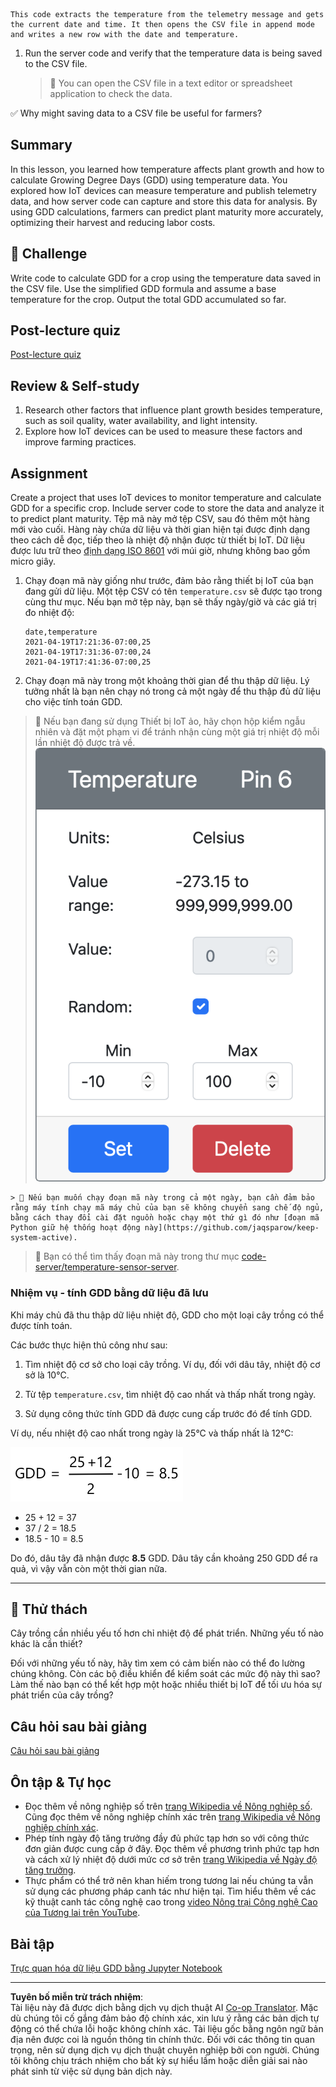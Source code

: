 <!--
CO_OP_TRANSLATOR_METADATA:
{
  "original_hash": "d105b44deae539165855c976dcdeca99",
  "translation_date": "2025-08-27T21:22:41+00:00",
  "source_file": "2-farm/lessons/1-predict-plant-growth/README.md",
  "language_code": "vi"
}
-->
    This code extracts the temperature from the telemetry message and gets the current date and time. It then opens the CSV file in append mode and writes a new row with the date and temperature.

1. Run the server code and verify that the temperature data is being saved to the CSV file.

    > 💁 You can open the CSV file in a text editor or spreadsheet application to check the data.

✅ Why might saving data to a CSV file be useful for farmers?

## Summary

In this lesson, you learned how temperature affects plant growth and how to calculate Growing Degree Days (GDD) using temperature data. You explored how IoT devices can measure temperature and publish telemetry data, and how server code can capture and store this data for analysis. By using GDD calculations, farmers can predict plant maturity more accurately, optimizing their harvest and reducing labor costs.

## 🚀 Challenge

Write code to calculate GDD for a crop using the temperature data saved in the CSV file. Use the simplified GDD formula and assume a base temperature for the crop. Output the total GDD accumulated so far.

## Post-lecture quiz

[Post-lecture quiz](https://black-meadow-040d15503.1.azurestaticapps.net/quiz/10)

## Review & Self-study

1. Research other factors that influence plant growth besides temperature, such as soil quality, water availability, and light intensity.
2. Explore how IoT devices can be used to measure these factors and improve farming practices.

## Assignment

Create a project that uses IoT devices to monitor temperature and calculate GDD for a specific crop. Include server code to store the data and analyze it to predict plant maturity.
Tệp mã này mở tệp CSV, sau đó thêm một hàng mới vào cuối. Hàng này chứa dữ liệu và thời gian hiện tại được định dạng theo cách dễ đọc, tiếp theo là nhiệt độ nhận được từ thiết bị IoT. Dữ liệu được lưu trữ theo [định dạng ISO 8601](https://wikipedia.org/wiki/ISO_8601) với múi giờ, nhưng không bao gồm micro giây.

1. Chạy đoạn mã này giống như trước, đảm bảo rằng thiết bị IoT của bạn đang gửi dữ liệu. Một tệp CSV có tên `temperature.csv` sẽ được tạo trong cùng thư mục. Nếu bạn mở tệp này, bạn sẽ thấy ngày/giờ và các giá trị đo nhiệt độ:

    ```output
    date,temperature
    2021-04-19T17:21:36-07:00,25
    2021-04-19T17:31:36-07:00,24
    2021-04-19T17:41:36-07:00,25
    ```

1. Chạy đoạn mã này trong một khoảng thời gian để thu thập dữ liệu. Lý tưởng nhất là bạn nên chạy nó trong cả một ngày để thu thập đủ dữ liệu cho việc tính toán GDD.

    
> 💁 Nếu bạn đang sử dụng Thiết bị IoT ảo, hãy chọn hộp kiểm ngẫu nhiên và đặt một phạm vi để tránh nhận cùng một giá trị nhiệt độ mỗi lần nhiệt độ được trả về.
    ![Chọn hộp kiểm ngẫu nhiên và đặt một phạm vi](../../../../../translated_images/select-the-random-checkbox-and-set-a-range.32cf4bc7c12e797f8c76616b10c7c23a6592321bb1a6310e0b481e72f97d23b3.vi.png) 

    > 💁 Nếu bạn muốn chạy đoạn mã này trong cả một ngày, bạn cần đảm bảo rằng máy tính chạy mã máy chủ của bạn sẽ không chuyển sang chế độ ngủ, bằng cách thay đổi cài đặt nguồn hoặc chạy một thứ gì đó như [đoạn mã Python giữ hệ thống hoạt động này](https://github.com/jaqsparow/keep-system-active).
    
> 💁 Bạn có thể tìm thấy đoạn mã này trong thư mục [code-server/temperature-sensor-server](../../../../../2-farm/lessons/1-predict-plant-growth/code-server/temperature-sensor-server).

### Nhiệm vụ - tính GDD bằng dữ liệu đã lưu

Khi máy chủ đã thu thập dữ liệu nhiệt độ, GDD cho một loại cây trồng có thể được tính toán.

Các bước thực hiện thủ công như sau:

1. Tìm nhiệt độ cơ sở cho loại cây trồng. Ví dụ, đối với dâu tây, nhiệt độ cơ sở là 10°C.

1. Từ tệp `temperature.csv`, tìm nhiệt độ cao nhất và thấp nhất trong ngày.

1. Sử dụng công thức tính GDD đã được cung cấp trước đó để tính GDD.

Ví dụ, nếu nhiệt độ cao nhất trong ngày là 25°C và thấp nhất là 12°C:

![GDD = 25 + 12 chia cho 2, sau đó trừ đi 10, kết quả là 8.5](../../../../../translated_images/gdd-calculation-strawberries.59f57db94b22adb8ff6efb951ace33af104a1c6ccca3ffb0f8169c14cb160c90.vi.png)

* 25 + 12 = 37
* 37 / 2 = 18.5
* 18.5 - 10 = 8.5

Do đó, dâu tây đã nhận được **8.5** GDD. Dâu tây cần khoảng 250 GDD để ra quả, vì vậy vẫn còn một thời gian nữa.

---

## 🚀 Thử thách

Cây trồng cần nhiều yếu tố hơn chỉ nhiệt độ để phát triển. Những yếu tố nào khác là cần thiết?

Đối với những yếu tố này, hãy tìm xem có cảm biến nào có thể đo lường chúng không. Còn các bộ điều khiển để kiểm soát các mức độ này thì sao? Làm thế nào bạn có thể kết hợp một hoặc nhiều thiết bị IoT để tối ưu hóa sự phát triển của cây trồng?

## Câu hỏi sau bài giảng

[Câu hỏi sau bài giảng](https://black-meadow-040d15503.1.azurestaticapps.net/quiz/10)

## Ôn tập & Tự học

* Đọc thêm về nông nghiệp số trên [trang Wikipedia về Nông nghiệp số](https://wikipedia.org/wiki/Digital_agriculture). Cũng đọc thêm về nông nghiệp chính xác trên [trang Wikipedia về Nông nghiệp chính xác](https://wikipedia.org/wiki/Precision_agriculture).
* Phép tính ngày độ tăng trưởng đầy đủ phức tạp hơn so với công thức đơn giản được cung cấp ở đây. Đọc thêm về phương trình phức tạp hơn và cách xử lý nhiệt độ dưới mức cơ sở trên [trang Wikipedia về Ngày độ tăng trưởng](https://wikipedia.org/wiki/Growing_degree-day).
* Thực phẩm có thể trở nên khan hiếm trong tương lai nếu chúng ta vẫn sử dụng các phương pháp canh tác như hiện tại. Tìm hiểu thêm về các kỹ thuật canh tác công nghệ cao trong [video Nông trại Công nghệ Cao của Tương lai trên YouTube](https://www.youtube.com/watch?v=KIEOuKD9KX8).

## Bài tập

[Trực quan hóa dữ liệu GDD bằng Jupyter Notebook](assignment.md)

---

**Tuyên bố miễn trừ trách nhiệm**:  
Tài liệu này đã được dịch bằng dịch vụ dịch thuật AI [Co-op Translator](https://github.com/Azure/co-op-translator). Mặc dù chúng tôi cố gắng đảm bảo độ chính xác, xin lưu ý rằng các bản dịch tự động có thể chứa lỗi hoặc không chính xác. Tài liệu gốc bằng ngôn ngữ bản địa nên được coi là nguồn thông tin chính thức. Đối với các thông tin quan trọng, nên sử dụng dịch vụ dịch thuật chuyên nghiệp bởi con người. Chúng tôi không chịu trách nhiệm cho bất kỳ sự hiểu lầm hoặc diễn giải sai nào phát sinh từ việc sử dụng bản dịch này.